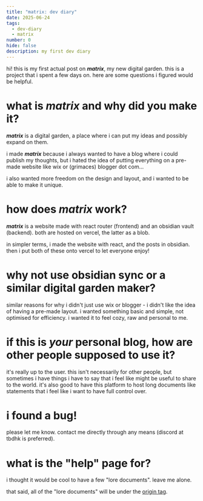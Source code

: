 ```yaml
---
title: "matrix: dev diary"
date: 2025-06-24
tags:
  - dev-diary
  - matrix
number: 0
hide: false
description: my first dev diary
---
```

hi! this is my first actual post on ***matrix***, my new digital garden. this is a project that i spent a few days on. here are some questions i figured would be helpful.
# what is ***matrix*** and why did you make it?
***matrix*** is a digital garden, a place where i can put my ideas and possibly expand on them.

i made ***matrix*** because i always wanted to have a blog where i could publish my thoughts, but i hated the idea of putting everything on a pre-made website like wix or (grimaces) blogger dot com...

i also wanted more freedom on the design and layout, and i wanted to be able to make it unique.
# how does ***matrix*** work?
***matrix*** is a website made with react router (frontend) and an obsidian vault (backend). both are hosted on vercel, the latter as a blob.

in simpler terms, i made the website with react, and the posts in obsidian. then i put both of these onto vercel to let everyone enjoy!
# why not use obsidian sync or a similar digital garden maker?
similar reasons for why i didn't just use wix or blogger - i didn't like the idea of having a pre-made layout. i wanted something basic and simple, not optimised for efficiency. i wanted it to feel cozy, raw and personal to me.
# if this is *your* personal blog, how are other people supposed to use it?
it's really up to the user. this isn't necessarily for other people, but sometimes i have things i have to say that i feel like might be useful to share to the world. it's also good to have this platform to host long documents like statements that i feel like i want to have full control over.
# i found a bug!
please let me know. contact me directly through any means (discord at tbdhk is preferred).
# what is the "help" page for?
i thought it would be cool to have a few "lore documents". leave me alone.

that said, all of the "lore documents" will be under the [origin tag](/tags/origin).